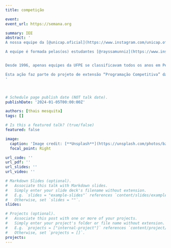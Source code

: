 ```yaml
---
title: competição

event: 
event_url: https://semana.org

summary: IEE
abstract: '
A nossa equipe da [@unicap.oficial](https://www.instagram.com/unicap.oficial/) representando Pernambuco na final brasileira da[@maratonadeprogramacao](https://www.instagram.com/maratonadeprogramacao/) da [@sbcoficial](https://www.instagram.com/sbcoficial/).

A equipe é formada pelas(os) estudantes [@rayssamunniz](https://www.instagram.com/rayssamunniz/) ,[@isadoravrx](https://www.instagram.com/isadoravrx/) e [@gabriel__henrique_](https://www.instagram.com/gabriel__henrique_._/)._. 


Desde 1996, apenas equipes da UFPE se classificavam todos os anos em Pernambuco, com exceção da UPE em 2007 e da UFRPE em 2019. Em sua primeira participação, a Unicap conseguiu classificar uma equipe para representar Pernambuco na final brasileira da [maratona](https://maratona.unoesc.edu.br/) de programação da SBC que será nos dias 19/10 à 22/10 em Chapecó/Santa Catarina.

Esta ação faz parte do projeto de extensão “Programação Competitiva” da curso de Ciência da Computação da Escola Unicap Icam-Tech, em que participam as(os) professoras(es) Marcos Canêjo, Liliane Fonseca, Andrea Maria e Rodrigo Monteiro. O coordenador do projeto, e também técnico das equipes, é o professor [Diego Pinheiro](https://www.instagram.com/diegompin/)
'



# Schedule page publish date (NOT talk date).
publishDate: '2024-01-05T00:00:00Z'

authors: [thais mesquita]
tags: []

# Is this a featured talk? (true/false)
featured: false

image:
  caption: 'Image credit: [**Unsplash**](https://unsplash.com/photos/bzdhc5b3Bxs)'
  focal_point: Right

url_code: ''
url_pdf: ''
url_slides: ''
url_video: ''

# Markdown Slides (optional).
#   Associate this talk with Markdown slides.
#   Simply enter your slide deck's filename without extension.
#   E.g. `slides = "example-slides"` references `content/slides/example-slides.md`.
#   Otherwise, set `slides = ""`.
slides:

# Projects (optional).
#   Associate this post with one or more of your projects.
#   Simply enter your project's folder or file name without extension.
#   E.g. `projects = ["internal-project"]` references `content/project/deep-learning/index.md`.
#   Otherwise, set `projects = []`.
projects:
---
```

